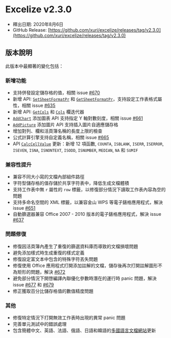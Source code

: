 # Excelize v2.3.0

* 釋出日期: 2020年8月6日
* GitHub Release: [https://github.com/xuri/excelize/releases/tag/v2.3.0](https://github.com/xuri/excelize/releases/tag/v2.3.0)

## 版本說明

此版本中最顯著的變化包括：

### 新增功能

* 支持併發設定儲存格的值，相關 issue [#670](https://github.com/xuri/excelize/issues/670)
* 新增 API: [`SetSheetFormatPr`](https://pkg.go.dev/github.com/xuri/excelize/v2@v2.3.0#File.SetSheetFormatPr) 和 [`GetSheetFormatPr`](https://pkg.go.dev/github.com/xuri/excelize/v2@v2.3.0#File.GetSheetFormatPr)，支持設定工作表格式屬性，相關 issue [#635](https://github.com/xuri/excelize/issues/635)
* 新增 API: [`GetCols`](https://pkg.go.dev/github.com/xuri/excelize/v2@v2.3.0#File.GetCols) 和 [`Cols`](https://pkg.go.dev/github.com/xuri/excelize/v2@v2.3.0#Cols) 欄迭代器
* [`AddChart`](https://pkg.go.dev/github.com/xuri/excelize/v2@v2.3.0#File.AddChart) 添加圖表 API 支持指定 Y 軸對數刻度，相關 issue [#661](https://github.com/xuri/excelize/issues/661)
* [`AddPicture`](https://pkg.go.dev/github.com/xuri/excelize/v2@v2.3.0#File.AddPicture) 添加圖片 API 支持插入圖片自適應儲存格
* 增加對列、欄和活頁簿名稱的長度上限的檢查
* 公式計算引擎支持自定義名稱，相關 issue [#665](https://github.com/xuri/excelize/issues/665)
* API [`CalcCellValue`](https://pkg.go.dev/github.com/xuri/excelize/v2@v2.3.0#File.CalcCellValue) 更新：新增 12 項函數, `COUNTA`, `ISBLANK`, `ISERR`, `ISERROR`, `ISEVEN`, `ISNA`, `ISNONTEXT`, `ISODD`, `ISNUMBER`, `MEDIAN`, `NA` 和 `SUMIF`

### 兼容性提升

* 兼容不同大小寫的文檔內部組件路徑
* 字符型儲存格的值存儲於共享字符表中，降低生成文檔體積
* 支持工作表中無 `r` 屬性的 `row` 標籤，以修復部分情況下讀取工作表內容為空的問題
* 支持多命名空間的 XML 標籤，以兼容金山 WPS 等電子錶格應用程式，解決 issue [#651](https://github.com/xuri/excelize/issues/651)
* 自動篩選器兼容 Office 2007 - 2010 版本的電子錶格應用程式，解決 issue [#637](https://github.com/xuri/excelize/issues/637)

### 問題修復

* 修復因活頁簿內產生了重復的篩選資料庫而導致的文檔損壞問題
* 避免添加樣式時生成重復的樣式定義
* 修復設定富文本中包含的特殊字符丟失問題
* 修復使用 Office 應用程式打開添加註解的文檔，儲存後再次打開註解圖形不為矩形的問題，解決 [#672](https://github.com/xuri/excelize/issues/672)
* 避免部分情況下開啓編譯內聯優化參數時潛在的運行時 panic 問題，解決 issue [#677](https://github.com/xuri/excelize/issues/677) 和 [#679](https://github.com/xuri/excelize/issues/679)
* 修正獲取百分比儲存格值的數值精度問題

### 其他

* 修復特定情況下打開無效工作表時出現的異常 panic 問題
* 完善單元測試中的錯誤處理
* 包含簡體中文、英語、法語、俄語、日語和韓語的[多國語言文檔網站](https://xuri.me/excelize)更新

